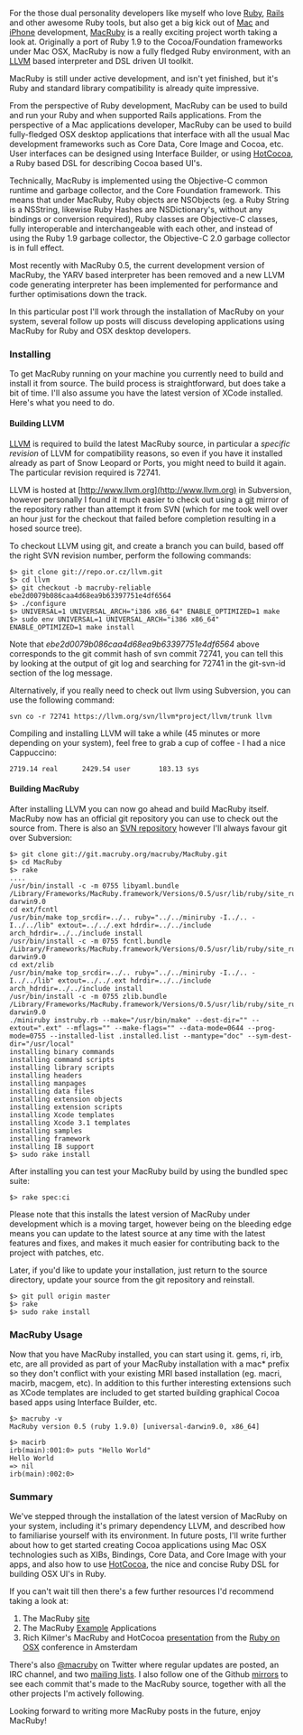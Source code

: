 For the those dual personality developers like myself who love [Ruby](http://www.ruby-lang.org/), [Rails](http://www.rails.com/) and other awesome Ruby tools, but also get a big kick out of [Mac](http://www.apple.com/macosx) and [iPhone](http://www.apple.com/iphone/) development, [MacRuby](http://www.macruby.org/) is a really exciting project worth taking a look at. Originally a port of Ruby 1.9 to the Cocoa/Foundation frameworks under Mac OSX, MacRuby is now a fully fledged Ruby environment, with an [LLVM](http://www.llvm.org/) based interpreter and DSL driven UI toolkit.

MacRuby is still under active development, and isn't yet finished, but it's Ruby and standard library compatibility is already quite impressive.

From the perspective of Ruby development, MacRuby can be used to build and run your Ruby and when supported Rails applications. From the perspective of a Mac applications developer, MacRuby can be used to build fully-fledged OSX desktop applications that interface with all the usual Mac development frameworks such as Core Data, Core Image and Cocoa, etc. User interfaces can be designed using Interface Builder, or using [HotCocoa](http://www.macruby.org/trac/wiki/HotCocoa), a Ruby based DSL for describing Cocoa based UI's.

Technically, MacRuby is implemented using the Objective-C common runtime and garbage collector, and the Core Foundation framework. This means that under MacRuby, Ruby objects are NSObjects (eg. a Ruby String is a NSString, likewise Ruby Hashes are NSDictionary's, without any bindings or conversion required), Ruby classes are Objective-C classes, fully interoperable and interchangeable with each other, and instead of using the Ruby 1.9 garbage collector, the Objective-C 2.0 garbage collector is in full effect.

Most recently with MacRuby 0.5, the current development version of MacRuby, the YARV based interpreter has been removed and a new LLVM code generating interpreter has been implemented for performance and further optimisations down the track.

In this particular post I'll work through the installation of MacRuby on your system, several follow up posts will discuss developing applications using MacRuby for Ruby and OSX desktop developers.

### Installing

To get MacRuby running on your machine you currently need to build and install it from source. The build process is straightforward, but does take a bit of time. I'll also assume you have the latest version of XCode installed. Here's what you need to do.

#### Building LLVM

[LLVM](http://www.llvm.org) is required to build the latest MacRuby source, in particular a *specific revision* of LLVM for compatibility reasons, so even if you have it installed already as part of Snow Leopard or Ports, you might need to build it again. The particular revision required is 72741.

LLVM is hosted at [http://www.llvm.org](http://www.llvm.org) in Subversion, however personally I found it much easier to check out using a [git](http://www.git-scm.org/) mirror of the repository rather than attempt it from SVN (which for me took well over an hour just for the checkout that failed before completion resulting in a hosed source tree).

To checkout LLVM using git, and create a branch you can build, based off the right SVN revision number, perform the following commands:

    $> git clone git://repo.or.cz/llvm.git
    $> cd llvm
    $> git checkout -b macruby-reliable ebe2d0079b086caa4d68ea9b63397751e4df6564
    $> ./configure
    $> UNIVERSAL=1 UNIVERSAL_ARCH="i386 x86_64" ENABLE_OPTIMIZED=1 make
    $> sudo env UNIVERSAL=1 UNIVERSAL_ARCH="i386 x86_64" ENABLE_OPTIMIZED=1 make install

Note that *ebe2d0079b086caa4d68ea9b63397751e4df6564* above corresponds to the git commit hash of svn commit 72741, you can tell this by looking at the output of git log and searching for 72741 in the git-svn-id section of the log message.

Alternatively, if you really need to check out llvm using Subversion, you can use the following command:

    svn co -r 72741 https://llvm.org/svn/llvm*project/llvm/trunk llvm

Compiling and installing LLVM will take a while (45 minutes or more depending on your system), feel free to grab a cup of coffee - I had a nice Cappuccino:

    2719.14 real      2429.54 user       183.13 sys


#### Building MacRuby

After installing LLVM you can now go ahead and build MacRuby itself. MacRuby now has an official git repository you can use to check out the source from. There is also an [SVN repository](http://svn.macosforge.org/repository/ruby/MacRuby/trunk/) however I'll always favour git over Subversion:

    $> git clone git://git.macruby.org/macruby/MacRuby.git
    $> cd MacRuby
    $> rake
    ....
    /usr/bin/install -c -m 0755 libyaml.bundle /Library/Frameworks/MacRuby.framework/Versions/0.5/usr/lib/ruby/site_ruby/1.9.0/universal-darwin9.0
    cd ext/fcntl
    /usr/bin/make top_srcdir=../.. ruby="../../miniruby -I../.. -I../../lib" extout=../../.ext hdrdir=../../include arch_hdrdir=../../include install
    /usr/bin/install -c -m 0755 fcntl.bundle /Library/Frameworks/MacRuby.framework/Versions/0.5/usr/lib/ruby/site_ruby/1.9.0/universal-darwin9.0
    cd ext/zlib
    /usr/bin/make top_srcdir=../.. ruby="../../miniruby -I../.. -I../../lib" extout=../../.ext hdrdir=../../include arch_hdrdir=../../include install
    /usr/bin/install -c -m 0755 zlib.bundle /Library/Frameworks/MacRuby.framework/Versions/0.5/usr/lib/ruby/site_ruby/1.9.0/universal-darwin9.0
    ./miniruby instruby.rb --make="/usr/bin/make" --dest-dir="" --extout=".ext" --mflags="" --make-flags="" --data-mode=0644 --prog-mode=0755 --installed-list .installed.list --mantype="doc" --sym-dest-dir="/usr/local"
    installing binary commands
    installing command scripts
    installing library scripts
    installing headers
    installing manpages
    installing data files
    installing extension objects
    installing extension scripts
    installing Xcode templates
    installing Xcode 3.1 templates
    installing samples
    installing framework
    installing IB support
    $> sudo rake install

After installing you can test your MacRuby build by using the bundled spec suite:

    $> rake spec:ci

Please note that this installs the latest version of MacRuby under development which is a moving target, however being on the bleeding edge means you can update to the latest source at any time with the latest features and fixes, and makes it much easier for contributing back to the project with patches, etc.

Later, if you'd like to update your installation, just return to the source directory, update your source from the git repository and reinstall.

    $> git pull origin master
    $> rake
    $> sudo rake install

### MacRuby Usage

Now that you have MacRuby installed, you can start using it. gems, ri, irb, etc, are all provided as part of your MacRuby installation with a mac* prefix so they don't conflict with your existing MRI based installation (eg. macri, macirb, macgem, etc). In addition to this further interesting extensions such as XCode templates are included to get started building graphical Cocoa based apps using Interface Builder, etc.

    $> macruby -v
    MacRuby version 0.5 (ruby 1.9.0) [universal-darwin9.0, x86_64]
    
    $> macirb
    irb(main):001:0> puts "Hello World"
    Hello World
    => nil
    irb(main):002:0>

### Summary

We've stepped through the installation of the latest version of MacRuby on your system, including it's primary dependency LLVM, and described how to familiarise yourself with its environment. In future posts, I'll write further about how to get started creating Cocoa applications using Mac OSX technologies such as XIBs, Bindings, Core Data, and Core Image with your apps, and also how to use [HotCocoa](http://www.macruby.org/trac/wiki/HotCocoa), the nice and concise Ruby DSL for building OSX UI's in Ruby.

If you can't wait till then there's a few further resources I'd recommend taking a look at:

  1. The MacRuby [site](http://www.macruby.org)
  2. The MacRuby [Example](http://svn.macosforge.org/repository/ruby/MacRuby/trunk/sample-macruby/) Applications
  3. Rich Kilmer's MacRuby and HotCocoa [presentation](http://www.fngtps.com/2009/06/ruby-on-os-x-conference-videos) from the [Ruby on OSX](http://rubyonosx.com/) conference in Amsterdam

There's also [@macruby](http://twitter.com/macruby) on Twitter where regular updates are posted, an IRC channel, and two [mailing lists](https://www.macruby.org/contact-us.html). I also follow one of the Github [mirrors](http://github.com/hukl/macruby-mirror/tree/master) to see each commit that's made to the MacRuby source, together with all the other projects I'm actively following.

Looking forward to writing more MacRuby posts in the future, enjoy MacRuby!

